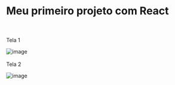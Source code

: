 # Meu primeiro projeto com React
<br><br>
Tela 1

![image](https://user-images.githubusercontent.com/108771153/187255006-80caf77f-6d5c-435d-8288-e8e863f7c0d9.png)
<br><br>
Tela 2

![image](https://user-images.githubusercontent.com/108771153/187255218-83a64a65-53bc-42dd-88d8-1160d3c3741e.png)
